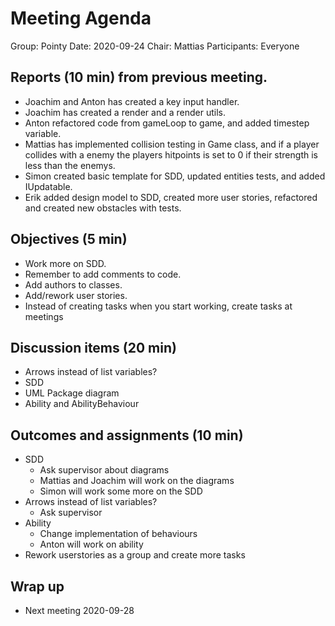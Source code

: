 # Meeting Agenda
Group: Pointy
Date: 2020-09-24
Chair: Mattias
Participants: Everyone

## Reports (10 min) from previous meeting.
- Joachim and Anton has created a key input handler.
- Joachim has created a render and a render utils.
- Anton refactored code from gameLoop to game, and added timestep variable.
- Mattias has implemented collision testing in Game class, and if a player collides with a  enemy the players hitpoints is set to 0 if their strength is less than the enemys.
- Simon created basic template for SDD, updated entities tests, and added IUpdatable.
- Erik added design model to SDD, created more user stories, refactored and created new obstacles with tests.

## Objectives (5 min)
- Work more on SDD.
- Remember to add comments to code.
- Add authors to classes.
- Add/rework user stories.
- Instead of creating tasks when you start working, create tasks at meetings

## Discussion items (20 min)
- Arrows instead of list variables?
- SDD
- UML Package diagram
- Ability and AbilityBehaviour

## Outcomes and assignments (10 min)
- SDD
    - Ask supervisor about diagrams
    - Mattias and Joachim will work on the diagrams
    - Simon will work some more on the SDD
- Arrows instead of list variables?
    - Ask supervisor
- Ability
    - Change implementation of behaviours
    - Anton will work on ability
- Rework userstories as a group and create more tasks

## Wrap up
- Next meeting 2020-09-28

